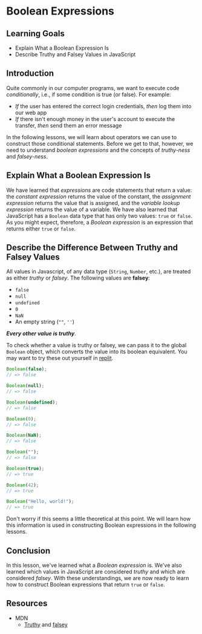 # Boolean Expressions

## Learning Goals

- Explain What a Boolean Expression Is
- Describe Truthy and Falsey Values in JavaScript

## Introduction

Quite commonly in our computer programs, we want to execute code
_conditionally_, i.e., if some condition is true (or false). For example:

- _If_ the user has entered the correct login credentials, _then_ log them into
  our web app
- _If_ there isn't enough money in the user's account to execute the transfer,
  _then_ send them an error message

In the following lessons, we will learn about operators we can use to construct
those conditional statements. Before we get to that, however, we need to
understand _boolean expressions_ and the concepts of _truthy-ness_ and
_falsey-ness_.

## Explain What a Boolean Expression Is

We have learned that _expressions_ are code statements that return a value: the
_constant expression_ returns the value of the constant, the _assignment
expression_ returns the value that is assigned, and the _variable lookup
expression_ returns the value of a variable. We have also learned that
JavaScript has a `Boolean` data type that has only two values: `true` or
`false`. As you might expect, therefore, a _Boolean expression_ is an expression
that returns either `true` or `false`.

## Describe the Difference Between Truthy and Falsey Values

All values in Javascript, of any data type (`String`, `Number`, etc.), are
treated as either _truthy_ or _falsey_. The following values are **falsey**:

- `false`
- `null`
- `undefined`
- `0`
- `NaN`
- An empty string (`""`, `''`)

**_Every other value is truthy_**.

To check whether a value is truthy or falsey, we can pass it to the global
`Boolean` object, which converts the value into its boolean equivalent. You may
want to try these out yourself in
[replit](https://replit.com/languages/javascript).

```js
Boolean(false);
// => false

Boolean(null);
// => false

Boolean(undefined);
// => false

Boolean(0);
// => false

Boolean(NaN);
// => false

Boolean("");
// => false

Boolean(true);
// => true

Boolean(42);
// => true

Boolean("Hello, world!");
// => true
```

Don't worry if this seems a little theoretical at this point. We will learn how
this information is used in constructing Boolean expressions in the following
lessons.

## Conclusion

In this lesson, we've learned what a _Boolean expression_ is. We've also learned
which values in JavaScript are considered _truthy_ and which are considered
_falsey_. With these understandings, we are now ready to learn how to construct
Boolean expressions that return `true` or `false`.

## Resources

- MDN
  - [Truthy](https://developer.mozilla.org/en-US/docs/Glossary/Truthy) and [falsey](https://developer.mozilla.org/en-US/docs/Glossary/Falsy)
